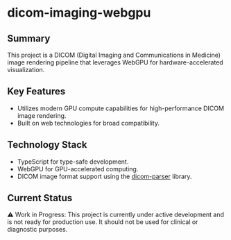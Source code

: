 # dicom-imaging-webgpu

## Summary
This project is a DICOM (Digital Imaging and Communications in Medicine) image rendering pipeline that leverages WebGPU for hardware-accelerated visualization.

## Key Features
- Utilizes modern GPU compute capabilities for high-performance DICOM image rendering.
- Built on web technologies for broad compatibility.

## Technology Stack
- TypeScript for type-safe development.
- WebGPU for GPU-accelerated computing.
- DICOM image format support using the [dicom-parser](https://github.com/cornerstonejs/dicomParser) library.

## Current Status
⚠️ Work in Progress: This project is currently under active development and is not ready for production use. It should not be used for clinical or diagnostic purposes.
